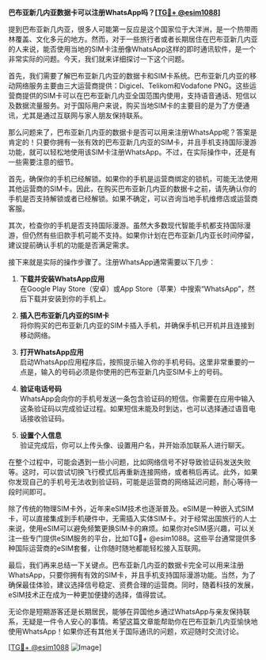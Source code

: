 **巴布亚新几内亚数据卡可以注册WhatsApp吗？[[TG💪+ @esim1088](https://t.me/s/esim1088)]**

提到巴布亚新几内亚，很多人可能第一反应是这个国家位于大洋洲，是一个热带雨林覆盖、文化多元的地方。然而，对于一些旅行者或者长期居住在巴布亚新几内亚的人来说，能否使用当地的SIM卡注册像WhatsApp这样的即时通讯软件，是一个非常实际的问题。今天，我们就来详细探讨一下这个问题。

首先，我们需要了解巴布亚新几内亚的数据卡和SIM卡系统。巴布亚新几内亚的移动网络服务主要由三大运营商提供：Digicel、Telikom和Vodafone PNG。这些运营商提供的SIM卡可以在巴布亚新几内亚全国范围内使用，支持语音通话、短信以及数据流量服务。对于国际用户来说，购买当地SIM卡的主要目的是为了方便通讯，尤其是通过互联网与家人朋友保持联系。

那么问题来了，巴布亚新几内亚的数据卡是否可以用来注册WhatsApp呢？答案是肯定的！只要你拥有一张有效的巴布亚新几内亚的SIM卡，并且手机支持国际漫游功能，就可以轻松地使用该SIM卡注册WhatsApp。不过，在实际操作中，还是有一些需要注意的细节。

首先，确保你的手机已经解锁。如果你的手机是运营商绑定的锁机，可能无法使用其他运营商的SIM卡。因此，在购买巴布亚新几内亚的数据卡之前，请先确认你的手机是否支持解锁或者已经解锁。如果不确定，可以咨询当地手机维修店或运营商客服。

其次，检查你的手机是否支持国际漫游。虽然大多数现代智能手机都支持国际漫游，但仍然有些旧款手机可能不支持。如果你计划在巴布亚新几内亚长时间停留，建议提前确认手机的功能是否满足需求。

接下来就是实际的操作步骤了。注册WhatsApp通常需要以下几步：

1. **下载并安装WhatsApp应用**  
   在Google Play Store（安卓）或App Store（苹果）中搜索“WhatsApp”，然后下载并安装到你的手机上。

2. **插入巴布亚新几内亚的SIM卡**  
   将你购买的巴布亚新几内亚的SIM卡插入手机，并确保手机已开机并且连接到移动网络。

3. **打开WhatsApp应用**  
   启动WhatsApp应用程序后，按照提示输入你的手机号码。这里非常重要的一点是，输入的号码必须是你使用的巴布亚新几内亚SIM卡上的号码。

4. **验证电话号码**  
   WhatsApp会向你的手机号发送一条包含验证码的短信。你需要在应用中输入这条验证码以完成验证过程。如果短信未能及时到达，也可以选择通过语音电话接收验证码。

5. **设置个人信息**  
   验证完成后，你可以上传头像、设置用户名，并开始添加联系人进行聊天。

在整个过程中，可能会遇到一些小问题，比如网络信号不好导致验证码发送失败等。这时，可以尝试切换飞行模式后再重新连接网络，或者稍后再试。此外，如果你发现自己的手机号无法收到验证码，可能是运营商的网络延迟问题，耐心等待一段时间即可。

除了传统的物理SIM卡外，近年来eSIM技术也逐渐普及。eSIM是一种嵌入式SIM卡，可以直接集成到手机硬件中，无需插入实体SIM卡。对于经常出国旅行的人士来说，使用eSIM可以避免频繁更换SIM卡的麻烦。如果你对eSIM感兴趣，可以关注一些专门提供eSIM服务的平台，比如TG💪+ @esim1088。这些平台通常提供多种国际运营商的eSIM套餐，让你随时随地都能轻松接入互联网。

最后，我们再来总结一下关键点。巴布亚新几内亚的数据卡完全可以用来注册WhatsApp，只要你拥有有效的SIM卡，并且手机支持国际漫游功能。当然，为了确保最佳体验，建议选择信号稳定、资费合理的运营商。同时，随着科技的发展，eSIM技术正在成为一种更加便捷的选择，值得尝试。

无论你是短期游客还是长期居民，能够在异国他乡通过WhatsApp与亲友保持联系，无疑是一件令人安心的事情。希望这篇文章能帮助你在巴布亚新几内亚愉快地使用WhatsApp！如果你还有其他关于国际通讯的问题，欢迎随时交流讨论。

[[TG💪+ @esim1088](https://t.me/s/esim1088) ![Image](https://i.postimg.cc/4NQfJmqS/Snipaste-2025-05-13-00-14-12.png)]